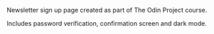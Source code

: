 Newsletter sign up page created as part of The Odin Project course.

Includes password verification, confirmation screen and dark mode. 